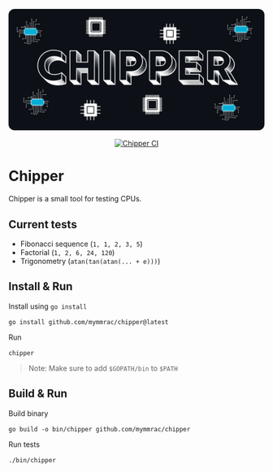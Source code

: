 <p align="center">
  <img src="docs/chipper.png" alt="Chipper logo" width="512px" style="border-radius: 12px;">
</p>

<p align="center">
    <a href="https://github.com/mymmrac/chipper/actions/workflows/ci.yaml">
        <img src="https://github.com/mymmrac/chipper/actions/workflows/ci.yaml/badge.svg" alt="Chipper CI">
    </a>
</p>

# Chipper

Chipper is a small tool for testing CPUs.

## Current tests

- Fibonacci sequence (`1, 1, 2, 3, 5`)
- Factorial (`1, 2, 6, 24, 120`)
- Trigonometry (`atan(tan(atan(... + e)))`)

## Install & Run

Install using `go install`

```shell
go install github.com/mymmrac/chipper@latest
```

Run

```shell
chipper
```

> Note: Make sure to add `$GOPATH/bin` to `$PATH`

## Build & Run

Build binary

```shell
go build -o bin/chipper github.com/mymmrac/chipper
```

Run tests

```shell
./bin/chipper
```

